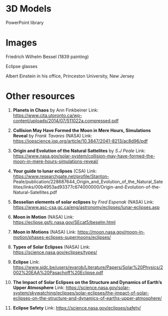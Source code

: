 
# 3D Models
PowerPoint library 

# Images
Friedrich Wilhelm Bessel (1839 painting)

Eclipse glasses

Albert Einstein in his office, Princeston University, New Jersey

# Other resources
1. **Planets in Chaos** by Ann Finkbeiner
   Link: https://www.cita.utoronto.ca/wp-content/uploads/2014/07/511022a.compressed.pdf

2. **Collision May Have Formed the Moon in Mere Hours, Simulations Reveal** by *Frank Tavares* (NASA)
  Link: https://iopscience.iop.org/article/10.3847/2041-8213/ac8d96/pdf

3. **Origin and Evolution of the Natural Sattelites** by *S.J Peale*
  Link: https://www.nasa.gov/solar-system/collision-may-have-formed-the-moon-in-mere-hours-simulations-reveal/

4. **Your guide to lunar eclipses** (CSA)
  Link: https://www.researchgate.net/profile/Stanton-        Peale/publication/228687644_Origin_and_Evolution_of_the_Natural_Satellites/links/00b4953ad93377c674000000/Origin-and-Evolution-of-the-Natural-Satellites.pdf

5. **Besselian elements of solar eclipses** by *Fred Espenak*  (NASA)
  Link: https://www.asc-csa.gc.ca/eng/astronomy/eclipses/lunar-eclipses.asp
6. **Moon in Motion** (NASA)
  Link: https://eclipse.gsfc.nasa.gov/SEcat5/beselm.html

7. **Moon in Motions** (NASA)
  Link: https://moon.nasa.gov/moon-in-motion/phases-eclipses-supermoons/eclipses/
8. **Types of Solar Eclipses** (NASA)
  Link: https://science.nasa.gov/eclipses/types/
9. **Eclipse**
  Link: https://www.sidc.be/users/evarob/Literature/Papers/Solar%20Physics/2002%20EAA%20Pasachoff%20Eclipse.pdf
10. **The Impact of Solar Eclipses on the Structure and Dynamics of Earth’s Upper Atmosphere**
  Link: https://science.nasa.gov/solar-system/skywatching/eclipses/solar-eclipses/the-impact-of-solar-eclipses-on-the-structure-and-dynamics-of-earths-upper-atmosphere/    
11. **Eclipse Safety**
  Link: https://science.nasa.gov/eclipses/safety/  


